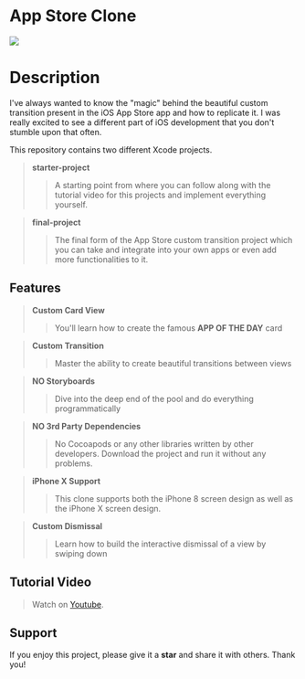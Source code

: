 # App Store Clone

![](https://github.com/andrei-blaj/appstoreclone/blob/main/readme/wte.png?raw=true)


# Description

I've always wanted to know the "magic" behind the beautiful custom transition present in the iOS App Store app and how to replicate it. I was really excited to see a different part of iOS development that you don't stumble upon that often.

This repository contains two different Xcode projects.

> **starter-project**
>> A starting point from where you can follow along with the tutorial video for this projects and implement everything yourself.

> **final-project**
>> The final form of the App Store custom transition project which you can take and integrate into your own apps or even add more functionalities to it.

## Features

> **Custom Card View**
>> You'll learn how to create the famous **APP OF THE DAY** card

> **Custom Transition**
>> Master the ability to create beautiful transitions between views
 
> **NO Storyboards**
>> Dive into the deep end of the pool and do everything programmatically

> **NO 3rd Party Dependencies**
>> No Cocoapods or any other libraries written by other developers. Download the project and run it without any problems.

> **iPhone X Support**
>> This clone supports both the iPhone 8 screen design as well as the iPhone X screen design.

> **Custom Dismissal**
>> Learn how to build the interactive dismissal of a view by swiping down

## Tutorial Video

> Watch on [Youtube](https://youtu.be/1j7hsEmylg0).

## Support

If you enjoy this project, please give it a **star** and share it with others. 
Thank you!
